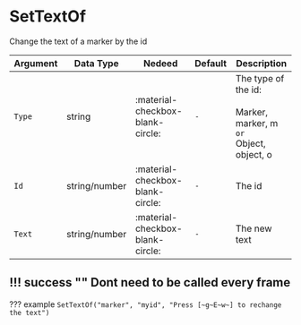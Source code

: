 # SetTextOf
Change the text of a marker by the id

| Argument              | Data Type                            | Nedeed                    | Default         | Description
| ----------------------| ------------------------------------ | ------------------------- |-----------------|-------------
| `Type`                | string | :material-checkbox-blank-circle: | `-` | The type of the id:<br><br> Marker, marker, m <br>`or`<br> Object, object, o
| `Id`                | string/number | :material-checkbox-blank-circle: | `-` | The id
| `Text`                | string/number | :material-checkbox-blank-circle: | `-` | The new text

!!! success ""
    Dont need to be called every frame
---
??? example
    ```
    SetTextOf("marker", "myid", "Press [~g~E~w~] to rechange the text")
    ```